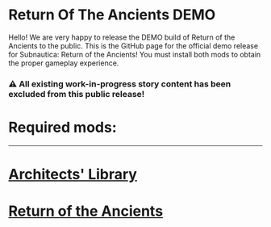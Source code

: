 # Return Of The Ancients DEMO

Hello! We are very happy to release the DEMO build of Return of the Ancients to the public. This is the GitHub page for the official demo release for Subnautica: Return of the Ancients! You must install both mods
to obtain the proper gameplay experience.

### ⚠️️ All existing work-in-progress story content has been excluded from this public release!

# Required mods:
---

# [Architects' Library](architects-library.md)
# [Return of the Ancients](return-of-the-ancients.md)
